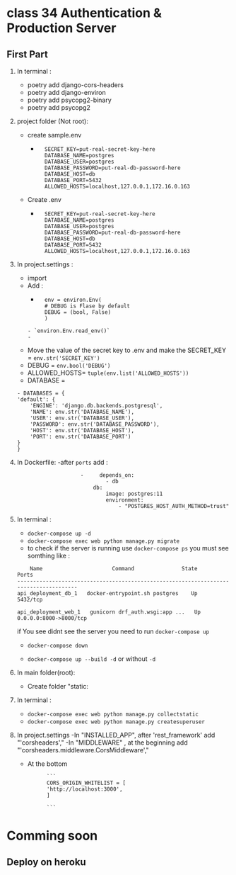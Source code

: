 # class 34 Authentication & Production Server

## First Part

1. In terminal :
    - poetry add django-cors-headers
    - poetry add django-environ
    - poetry add psycopg2-binary
    - poetry add psycopg2



2. project folder (Not root):

    - create sample.env

        - ```DEBUG=on
            SECRET_KEY=put-real-secret-key-here
            DATABASE_NAME=postgres
            DATABASE_USER=postgres
            DATABASE_PASSWORD=put-real-db-password-here
            DATABASE_HOST=db
            DATABASE_PORT=5432
            ALLOWED_HOSTS=localhost,127.0.0.1,172.16.0.163
            ```
    
    - Create .env

        - ```DEBUG=on
            SECRET_KEY=put-real-secret-key-here
            DATABASE_NAME=postgres
            DATABASE_USER=postgres
            DATABASE_PASSWORD=put-real-db-password-here
            DATABASE_HOST=db
            DATABASE_PORT=5432
            ALLOWED_HOSTS=localhost,127.0.0.1,172.16.0.163
            ```

3. In project.settings : 
    - import
    - Add :
        - ```
            env = environ.Env(
            # DEBUG is Flase by default
            DEBUG = (bool, False)
            )
         ```
        - `environ.Env.read_env()`
        - 
    
    - Move the value of the secret key to .env and make the SECRET_KEY = `env.str('SECRET_KEY')`
    - DEBUG = `env.bool('DEBUG')`
    - ALLOWED_HOSTS= `tuple(env.list('ALLOWED_HOSTS'))`
    - DATABASE = 
    ```
    - DATABASES = {
    'default': {
        'ENGINE': 'django.db.backends.postgresql',
        'NAME': env.str('DATABASE_NAME'),
        'USER': env.str('DATABASE_USER'),
        'PASSWORD': env.str('DATABASE_PASSWORD'),
        'HOST': env.str('DATABASE_HOST'),
        'PORT': env.str('DATABASE_PORT')
    }
    }
    ```

4. In Dockerfile:
    -after `ports` add :
    ```
                        -     depends_on:
                                - db
                            db:
                                image: postgres:11
                                environment:
                                    - "POSTGRES_HOST_AUTH_METHOD=trust"
    ```
    
5. In terminal :
    - `docker-compose up -d`
    - `docker-compose exec web python manage.py migrate`
    - to check if the server is running use `docker-compose ps` you must see somthing like :
    ```
        Name                      Command               State           Ports
    --------------------------------------------------------------------------------------
    api_deployment_db_1   docker-entrypoint.sh postgres    Up      5432/tcp

    api_deployment_web_1   gunicorn drf_auth.wsgi:app ...   Up      0.0.0.0:8000->8000/tcp

    ```

    if You see didnt see the server you need to run `docker-compose up`
    - `docker-compose down`
    
    - `docker-compose up --build -d` or without `-d`

6. In main folder(root): 
    - Create folder "static:

7. In terminal :
    - `docker-compose exec web python manage.py collectstatic`
    - `docker-compose exec web python manage.py createsuperuser` 

8. In project.settings 
    -In "INSTALLED_APP", after 'rest_framework' add "'corsheaders',"
    -In "MIDDLEWARE" , at the beginning add "'corsheaders.middleware.CorsMiddleware',"
    - At the bottom 

                ```
                CORS_ORIGIN_WHITELIST = [
                'http://localhost:3000',
                ]

                ```
# Comming soon

## Deploy on heroku 